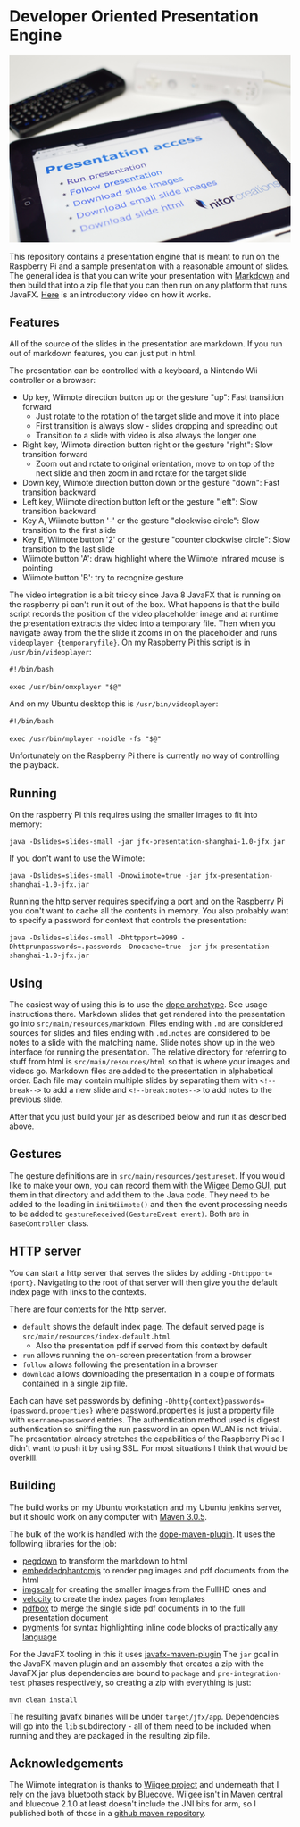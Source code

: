 # Developer Oriented Presentation Engine #

<img style="width: 600px; text-align: center; display:inline-block;" src="frontpage.jpg" alt="Developer Oriented Presentation Engine"/>

This repository contains a presentation engine that is meant to run on the Raspberry Pi and a sample
presentation with a reasonable amount of slides. The general idea is that you can write your presentation
with [Markdown](https://github.com/adam-p/markdown-here/wiki/Markdown-Cheatsheet) and then build that into
a zip file that you can then run on any platform that runs JavaFX. [Here](https://www.youtube.com/watch?v=1sdZpecv9a8)
is an introductory video on how it works.

## Features ##

All of the source of the slides in the presentation are markdown. If you run out of markdown features, you can just
put in html.

The presentation can be controlled with a keyboard, a Nintendo Wii controller or a browser:

* Up key, Wiimote direction button up or the gesture "up": Fast transition forward
    * Just rotate to the rotation of the target slide and move it into place
    * First transition is always slow - slides dropping and spreading out
    * Transition to a slide with video is also always the longer one
* Right key, Wiimote direction button right or the gesture "right": Slow transition forward
    * Zoom out and rotate to original orientation, move to on top of the next slide and then zoom in and rotate for the target slide
* Down key, Wiimote direction button down or the gesture "down": Fast transition backward
* Left key, Wiimote direction button left or the gesture "left": Slow transition backward
* Key A, Wiimote button '-' or the gesture "clockwise circle": Slow transition to the first slide
* Key E, Wiimote button '2' or the gesture "counter clockwise circle": Slow transition to the last slide
* Wiimote button 'A': draw highlight where the Wiimote Infrared mouse is pointing
* Wiimote button 'B': try to recognize gesture

The video integration is a bit tricky since Java 8 JavaFX that is running on the raspberry pi can't
run it out of the box. What happens is that the build script records the position of the video placeholder image
and at runtime the presentation extracts the video into a temporary file. Then when you navigate away from the the slide
it zooms in on the placeholder and runs ```videoplayer {temporaryfile}```. 
On my Raspberry Pi this script is in ```/usr/bin/videoplayer```:

```
#!/bin/bash

exec /usr/bin/omxplayer "$@"
```

And on my Ubuntu desktop this is ```/usr/bin/videoplayer```:

```
#!/bin/bash

exec /usr/bin/mplayer -noidle -fs "$@"
```

Unfortunately on the Raspberry Pi there is currently no way of controlling the playback.

## Running ##

On the raspberry Pi this requires using the smaller images to fit into memory:

```
java -Dslides=slides-small -jar jfx-presentation-shanghai-1.0-jfx.jar
```

If you don't want to use the Wiimote:

```
java -Dslides=slides-small -Dnowiimote=true -jar jfx-presentation-shanghai-1.0-jfx.jar
```

Running the http server requires specifying a port and on the Raspberry Pi you don't want to
cache all the contents in memory. You also probably want to specify a password for context that
controls the presentation:

```
java -Dslides=slides-small -Dhttpport=9999 -Dhttprunpasswords=.passwords -Dnocache=true -jar jfx-presentation-shanghai-1.0-jfx.jar
```


## Using ##

The easiest way of using this is to use the [dope archetype](https://github.com/NitorCreations/dope-archetype). See usage instructions there.
Markdown slides that get rendered into the presentation go into ```src/main/resources/markdown```. Files ending with ```.md``` are
considered sources for slides and files ending with ```.md.notes``` are considered to be notes to a slide with the matching name.
Slide notes show up in the web interface for running the presentation. The relative directory for referring to stuff from html is
```src/main/resources/html``` so that is where your images and videos go. Markdown files are added to the presentation in alphabetical
order. Each file may contain multiple slides by separating them with ```<!--break-->``` to add a new slide and ```<!--break:notes-->```
to add notes to the previous slide.

After that you just build your jar as described below and run it as described above.

## Gestures ##

The gesture definitions are in ```src/main/resources/gestureset```. If you would like to make your own, you
can record them with the [Wiigee Demo GUI](http://www.wiigee.org/download/download.html), put them in that
directory and add them to the Java code. They need to be added to the loading in ```initWiimote()``` and
then the event processing needs to be added to ```gestureReceived(GestureEvent event)```. Both are in ```BaseController```
class.

## HTTP server ##

You can start a http server that serves the slides by adding ```-Dhttpport={port}```. Navigating to the root of that
server will then give you the default index page with links to the contexts.

There are four contexts for the http server. 
 * ```default``` shows the default index page. The default served page is ```src/main/resources/index-default.html```
     * Also the presentation pdf if served from this context by default
 * ```run``` allows running the on-screen presentation from a browser
 * ```follow``` allows following the presentation in a browser
 * ```download``` allows downloading the presentation in a couple of formats contained in a single zip file.

Each can have set passwords by defining ```-Dhttp{context}passwords={password.properties}``` where password.properties is just
a property file with ```username=password``` entries. The authentication method used is digest authentication so sniffing the
run password in an open WLAN is not trivial. The presentation already stretches the capabilities of the Raspberry Pi so I didn't
want to push it by using SSL. For most situations I think that would be overkill.

	
## Building ##

The build works on my Ubuntu workstation and my Ubuntu jenkins server, but it should work on any computer with [Maven 3.0.5](http://maven.apache.org).

The bulk of the work is handled with the [dope-maven-plugin](https://github.com/NitorCreations/dope-maven-plugin). It uses the following libraries for the job:
 * [pegdown](https://github.com/sirthias/pegdown) to transform the markdown to html
 * [embeddedphantomjs](https://github.com/Jarlakxen/embedphantomjs) to render png images and pdf documents from the html
 * [imgscalr](http://www.thebuzzmedia.com/software/imgscalr-java-image-scaling-library/) for creating the smaller images from the FullHD ones and
 * [velocity](http://velocity.apache.org/) to create the index pages from templates
 * [pdfbox](http://pdfbox.apache.org/) to merge the single slide pdf documents in to the full presentation document
 * [pygments](http://pygments.org/) for syntax highlighting inline code blocks of practically [any language](http://pygments.org/languages/)

For the JavaFX tooling in this it uses [javafx-maven-plugin](http://zenjava.com/javafx/maven/) The ```jar``` goal in the JavaFX maven plugin and an 
assembly that creates a zip with the JavaFX jar plus dependencies are bound to ```package``` and ```pre-integration-test``` phases respectively, so 
creating a zip with everything is just:

```
mvn clean install
```

The resulting javafx binaries will be under ```target/jfx/app```. Dependencies will go into the ```lib``` subdirectory -
all of them need to be included when running and they are packaged in the resulting zip file.


## Acknowledgements ##

The Wiimote integration is thanks to [Wiigee project](http://www.wiigee.org/) and underneath that I rely on the java
bluetooth stack by [Bluecove](http://bluecove.org/). Wiigee isn't in Maven central and bluecove 2.1.0 at least doesn't
include the JNI bits for arm, so I published both of those in a [github maven repository](https://github.com/NitorCreations/maven-repository).



